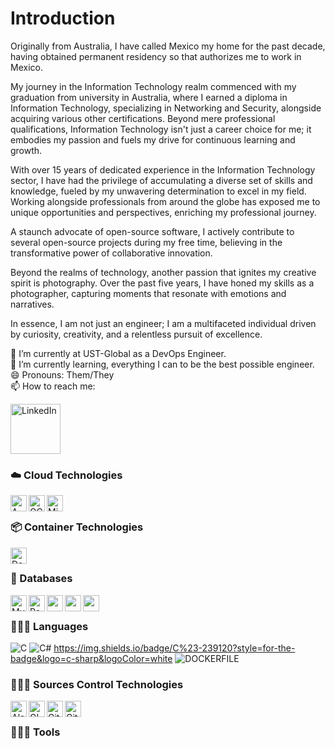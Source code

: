 # Introduction

Originally from Australia, I have called Mexico my home for the past decade, having obtained permanent residency so that authorizes me to work in Mexico.

My journey in the Information Technology realm commenced with my graduation from university in Australia, where I earned a diploma in Information Technology, specializing in Networking and Security, alongside acquiring various other certifications. Beyond mere professional qualifications, Information Technology isn't just a career choice for me; it embodies my passion and fuels my drive for continuous learning and growth.

With over 15 years of dedicated experience in the Information Technology sector, I have had the privilege of accumulating a diverse set of skills and knowledge, fueled by my unwavering determination to excel in my field. Working alongside professionals from around the globe has exposed me to unique opportunities and perspectives, enriching my professional journey.

A staunch advocate of open-source software, I actively contribute to several open-source projects during my free time, believing in the transformative power of collaborative innovation.

Beyond the realms of technology, another passion that ignites my creative spirit is photography. Over the past five years, I have honed my skills as a photographer, capturing moments that resonate with emotions and narratives.

In essence, I am not just an engineer; I am a multifaceted individual driven by curiosity, creativity, and a relentless pursuit of excellence.

🔭 I’m currently at UST-Global as a DevOps Engineer.<br>
🌱 I’m currently learning, everything I can to be the best possible engineer.<br>
😄 Pronouns: Them/They<br>
📫 How to reach me: <p>[<img align="center" alt="LinkedIn" width="80" src="https://golflifenavigators.com/wp-content/uploads/2018/09/linkedin-logo.png" />](https://www.linkedin.com/in/benjamin-saul-mcculloch/)

### ☁️ Cloud Technologies<br>
<img align="left" alt="AWS" width="26px" src="https://fiareconsulting.com/wp-content/uploads/2020/02/AWS-Cloud-1.png" />
<img align="left" alt="GCP" width="26px" src="https://www.gend.co/hs-fs/hubfs/gcp-logo-cloud.png?width=730&name=gcp-logo-cloud.png" />
<img align="left" alt="Microsoft Azure" width="26px" src="https://azure.microsoft.com/svghandler/information-protection?width=600&height=315" /><br>

### 📦 Container Technologies<br>
<img align="left" alt="Docker" width="26px" src="https://www.underworldcode.org/content/images/size/w600/2020/08/Moby-logo-1.png" /><br>

### 📃 Databases<br>
<img align="left" alt="MySQL" width="26px" src="https://www.freepnglogos.com/uploads/logo-mysql-png/logo-mysql-mysql-logo-png-images-are-download-crazypng-21.png" />
<img align="left" alt="PostgreSQL" width="26px" src="https://upload.wikimedia.org/wikipedia/commons/thumb/2/29/Postgresql_elephant.svg/1200px-Postgresql_elephant.svg.png" />
<img align="left" alt="" width="26px" src="" />
<img align="left" alt="" width="26px" src="" />
<img align="left" alt="" width="26px" src="" /><br>


### 👨🏻‍💻 Languages<br>
![C](https://img.shields.io/badge/_-C-555555.svg?style=for-the-badge)
![C#](https://img.shields.io/badge/_-CS-178600.svg?style=for-the-badge)
https://img.shields.io/badge/C%23-239120?style=for-the-badge&logo=c-sharp&logoColor=white
![DOCKERFILE](https://img.shields.io/badge/_-DOCKERFILE-384D54.svg?style=for-the-badge)

### 👨🏻‍💻 Sources Control Technologies<br>
<img align="left" alt="Alasian" width="26px" src="https://pbs.twimg.com/profile_images/907320949762134016/NVTmGzl7_400x400.jpg" />
<img align="left" alt="GIT" width="26px" src="https://git-scm.com/images/logos/downloads/Git-Icon-1788C.png" />
<img align="left" alt="GitHub" width="26px" src="https://cdn2.iconfinder.com/data/icons/social-icons-33/128/Github-512.png" />
<img align="left" alt="GitLab" width="26px" src="https://cdn.freebiesupply.com/logos/large/2x/gitlab-logo-png-transparent.png" /><br>

### 👨🏻‍💻 Tools<br>






    
